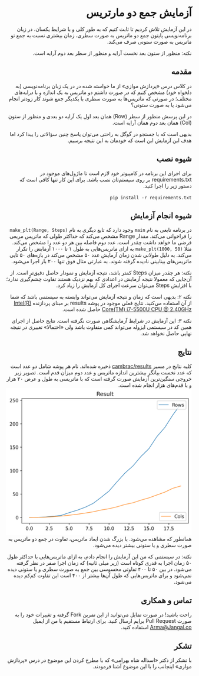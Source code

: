 <div dir="rtl">

# آزمایش جمع دو مارتریس

در این آزمایش تلاش کردیم تا ثابت کنیم که به طور کلی و با شرایط یکسان، در زبان برنامه‌نویسی پایتون جمع دو ماتریس به صورت سطری، زمان بیشتری نسبت به جمع تو ماتریس به صورت ستونی صرف می‌کند.


نکته: منظور از ستون بعد نخست آرایه و منظور از سطر بعد دوم آرایه است.


## مقدمه
در کلاس درس «پردازش موازی» از ما خواسته شده در در یک زبان برنامه‌نویسی (به دلخواه خود) مشخص کنیم که در صورت داشتم دو ماتریس به یک اندازه و با درایه‌های مختلف؛ در صورتی که ماتریس‌ها به صورت سطری با یکدیگر جمع شوند کار زودتر انجام می‌شود یا به صورت ستونی؟

در این پرسش منظور از سطر (Row) همان بعد اول یک آرایه دو بعدی و منظور از ستون (Col) همان بعد دوم همان آرایه است.

بدیهی است که با جستجو در گوگل به راحتی می‌توان پاسخ چنین سؤالاتی را پیدا کرد اما هدف این آزمایش این است که خودمان به این نتیجه برسیم.



## شیوه نصب
برای اجرای این برنامه در کامپیوتر خود لازم است تا ماژول‌های موجود در requirements.txt بر روی سیستم‌تان نصب باشد. برای این کار تنها کافی است که دستور زیر را اجرا کنید.

`pip install -r requirements.txt`



## شیوه انجام آزمایش
در برنامه تابعی به نام `main` وجود دارد که تابع دیگری به نام `make_plt(Range, Steps)` را فراخوانی می‌کند. مقدار Range مشخص می‌کند که حداکثر طولی که ماتریس مربعی فرضی ما خواهد داشت چقدر است. عدد دوم فاصله بین هر دو عدد را مشخص می‌کند. مثلا `make_plt(1000, 50)` به ازای ماتریس‌هایی به طول ۱ تا ۱۰۰۰ آزمایش را تکرار می‌کند. به دلیل طولانی شدن زمان آزمایش عدد ۵۰ مشخص می‌کند در بازه‌های ۵۰ تایی ماتریس‌‌های بینابینی نادیده گرفته شوند. به عبارتی مثال فوق تنها ۲۰۰ بار اجرا می‌شود.

نکته: هر چقدر میزان Steps کمتر باشد، نتیجه آزمایش و نمودار حاصل دقیق‌تر است. از آن‌جایی که معمولا نتیجه آزمایش در اعدادی که بهم نزدیک هستند تفاوت چشم‌گیری ندارد؛ با افزایش Steps می‌توان سرعت اجرای کل آزمایش را زیاد کرد.

نکته ۲: بدیهی است که زمان و نتیجه آزمایش می‌تواند وابسته به سیستمی باشد که شما از آن استفاده می‌کنید. نتایج فعلی موجود در پوشه results بر مبنای پردازنده [Intel(R) Core(TM) i7-5500U CPU @ 2.40GHz](https://www.intel.com/content/www/us/en/products/processors/core/i7-processors/i7-5500u.html) حاصل شده است.

نکته ۳: این آزمایش در شرایط آزمایشگاهی صورت نگرفته است. نتایج حاصل از اجرای همین کد در سیستمی ایزوله می‌تواند کمی متفاوت باشد ولی «احتمالا» تغییری در نتیجه نهایی حاصل نخواهد شد.



## نتایج
کلیه نتایج در مسیر [cambrac/results](https://github.com/LordArma/cambrac/tree/master/cambrac/results) ذخیره شده‌اند. نام هر پوشه شامل دو عدد است که عدد نخست بیانگر بیشترین اندازه ماتریس و عدد دوم میزان قدم است.
تصویر زیر خروجی سنگین‌ترین آزمایش صورت گرفته است که با ماتریسی به طول و عرض ۲۰ هزار و با قدم‌های هزار انجام شده است.
![alt text](https://github.com/LordArma/cambrac/blob/master/cambrac/results/Until20000Step1000/plot.png?raw=true "نتیجه اجرا تا سقف ۲۰ هزار با گام هزار")
همانطور که مشاهده می‌شود. با بزرگ شدن ابعاد ماتریس، تفاوت در جمع دو ماتریس به صورت سطری و یا ستونی بیشتر دیده می‌شود.

نکته: در سیستمی که من این آزمایش را انجام دادم، به ازای ماتریس‌هایی با حداکثر طول ۵۰ زمان اجرا به قدری کوتاه است (زیر میلی ثانیه) که زمان اجرا صفر در نظر گرفته می‌شود. در بین ۵۰ تا ۴۰۰ تفاوتی محسوسی بین جمع به صورت سطری و یا ستونی دیده نمی‌شود و برای ماتریس‌هایی که طول آن‌ها بیشتر از ۴۰۰ است این تفاوت کم‌کم دیده می‌شود.
 



## تماس و همکاری
راحت باشید! در صورت تمایل می‌توانید از این تمرین Fork گرفته و تغییرات خود را به صورت Pull Request برایم ارسال کنید. برای ارتباط مستقیم با من از ایمیل Arma@Jangal.co استفاده کنید.



## تشکر
با تشکر از دکتر «اسداله شاه بهرامی» که با مطرح کردن این موضوع در درس «پردازش موازی» اینجانب را با این موضوع آشنا فرمودند.
</div>
